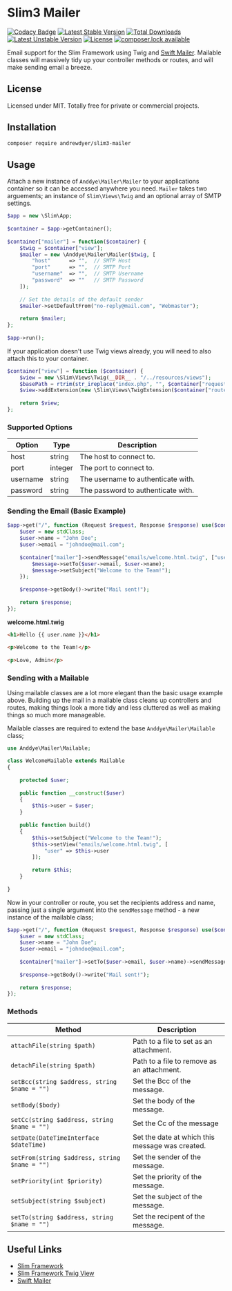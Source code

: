 # Slim3 Mailer

[![Codacy Badge](https://api.codacy.com/project/badge/Grade/22e680c56faa40a493455089195bf841)](https://www.codacy.com/app/andrewdyer/slim3-mailer?utm_source=github.com&amp;utm_medium=referral&amp;utm_content=andrewdyer/slim3-mailer&amp;utm_campaign=Badge_Grade)
[![Latest Stable Version](https://poser.pugx.org/andrewdyer/slim3-mailer/version)](https://packagist.org/packages/andrewdyer/slim3-mailer)
[![Total Downloads](https://poser.pugx.org/andrewdyer/slim3-mailer/downloads)](https://packagist.org/packages/andrewdyer/slim3-mailer)
[![Latest Unstable Version](https://poser.pugx.org/andrewdyer/slim3-mailer/v/unstable)](//packagist.org/packages/andrewdyer/slim3-mailer)
[![License](https://poser.pugx.org/andrewdyer/slim3-mailer/license)](https://packagist.org/packages/andrewdyer/slim3-mailer)
[![composer.lock available](https://poser.pugx.org/andrewdyer/slim3-mailer/composerlock)](https://packagist.org/packages/andrewdyer/slim3-mailer)

Email support for the Slim Framework using Twig and 
[Swift Mailer](https://github.com/swiftmailer/swiftmailer). Mailable classes will
massively  tidy up your controller methods or routes, and will make sending email 
a breeze.

## License

Licensed under MIT. Totally free for private or commercial projects.

## Installation

```bash
composer require andrewdyer/slim3-mailer
```

## Usage

Attach a new instance of `Anddye\Mailer\Mailer` to your applications container so 
it can be accessed anywhere you need. `Mailer` takes two arguements; an instance of 
`Slim\Views\Twig` and an optional array of SMTP settings.

```php
$app = new \Slim\App;
    
$container = $app->getContainer();
       
$container["mailer"] = function($container) {
    $twig = $container["view"];
    $mailer = new \Anddye\Mailer\Mailer($twig, [
        "host"      => "",  // SMTP Host
        "port"      => "",  // SMTP Port
        "username"  => "",  // SMTP Username
        "password"  => ""   // SMTP Password
    ]);
        
    // Set the details of the default sender
    $mailer->setDefaultFrom("no-reply@mail.com", "Webmaster");
    
    return $mailer;
};
    
$app->run();
```

If your application doesn't use Twig views already, you will need to also attach 
this to your container.

```php
$container["view"] = function ($container) {
    $view = new \Slim\Views\Twig(__DIR__ . "/../resources/views");
    $basePath = rtrim(str_ireplace("index.php", "", $container["request"]->getUri()->getBasePath()), "/");
    $view->addExtension(new \Slim\Views\TwigExtension($container["router"], $basePath));
    
    return $view;
};
``` 

### Supported Options

| Option | Type | Description |
| --- | --- | --- |
| host | string | The host to connect to. |
| port | integer | The port to connect to. |
| username | string | The username to authenticate with. |
| password | string | The password to authenticate with. |

### Sending the Email (Basic Example)

```php
$app->get("/", function (Request $request, Response $response) use($container) {
    $user = new stdClass;
    $user->name = "John Doe";
    $user->email = "johndoe@mail.com";
    
    $container["mailer"]->sendMessage("emails/welcome.html.twig", ["user" => $user], function($message) use($user) {
        $message->setTo($user->email, $user->name);
        $message->setSubject("Welcome to the Team!");
    });
    
    $response->getBody()->write("Mail sent!");
    
    return $response;
});
```
**welcome.html.twig**

```html
<h1>Hello {{ user.name }}</h1>
    
<p>Welcome to the Team!</p>
    
<p>Love, Admin</p>
```

### Sending with a Mailable

Using mailable classes are a lot more elegant than the basic usage example above. Building 
up the mail in a mailable class cleans up controllers and routes, making things look 
a more tidy and less cluttered as well as making things so much more manageable.

Mailable classes are required to extend the base `Anddye\Mailer\Mailable` class;

```php
use Anddye\Mailer\Mailable;

class WelcomeMailable extends Mailable
{
    
    protected $user;
    
    public function __construct($user)
    {
        $this->user = $user;
    }
    
    public function build()
    {
        $this->setSubject("Welcome to the Team!");
        $this->setView("emails/welcome.html.twig", [
            "user" => $this->user
        ]);
        
        return $this;
    }
    
}
```

Now in your controller or route, you set the recipients address and name, passing 
just a single argument into the `sendMessage` method - a new instance of the mailable 
class;

```php
$app->get("/", function (Request $request, Response $response) use($container) {
    $user = new stdClass;
    $user->name = "John Doe";
    $user->email = "johndoe@mail.com";
    
    $container["mailer"]->setTo($user->email, $user->name)->sendMessage(new WelcomeMailable($user));
     
    $response->getBody()->write("Mail sent!");
    
    return $response;
});
```

### Methods

| Method | Description |
| --- | --- |
| `attachFile(string $path)` | Path to a file to set as an attachment. |
| `detachFile(string $path)` | Path to a file to remove as an attachment. |
| `setBcc(string $address, string $name = "")` | Set the Bcc of the message. |
| `setBody($body)` | Set the body of the message. |
| `setCc(string $address, string $name = "")` | Set the Cc of the message |
| `setDate(DateTimeInterface $dateTime)` | Set the date at which this message was created. |
| `setFrom(string $address, string $name = "")` | Set the sender of the message. |
| `setPriority(int $priority)` | Set the priority of the message. |
| `setSubject(string $subject)` | Set the subject of the message. |
| `setTo(string $address, string $name = "")` | Set the recipent of the message. |

## Useful Links

* [Slim Framework](https://www.slimframework.com)
* [Slim Framework Twig View](https://github.com/slimphp/Twig-View)
* [Swift Mailer](https://github.com/swiftmailer/swiftmailer)
